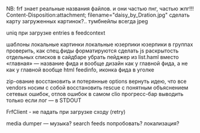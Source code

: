 NB: frf знает реальные названия файлов. и они частью пнг, частью жпг!!!
    Content-Disposition:attachment; filename="daisy_by_Dration.jpg"
    сделать карту загруженных картинок?..
    тумбнейлы всегда jpeg

uniq при загрузке entries в feedcontext

шаблоны
    локальные картинки
    локальные юзерпики
    юзерпики в группах
        проверить, как спец.фиды форматируются
    сделать js
    раскрытость отдельных списков в сайдбаре
    убрать пейджер из list.haml
    вместо «главная» — название фида
        и вообще дизайн как у главной фида, а не как у главной вообще
    html feedinfo, иконка фида в уголке

zip-ование восстановить и потерянные options
вернуть идею, что все vendors носим с собой
восстановить rescue с понятным объяснением сетевых ошибок, отлов ошибок в самом clio
прогресс-бар выводить только если лог — в STDOUT

FrfClient - не падать при загрузке сходу (retry)

media dumper — музыка?
search feeds попробовать?
локализация?
